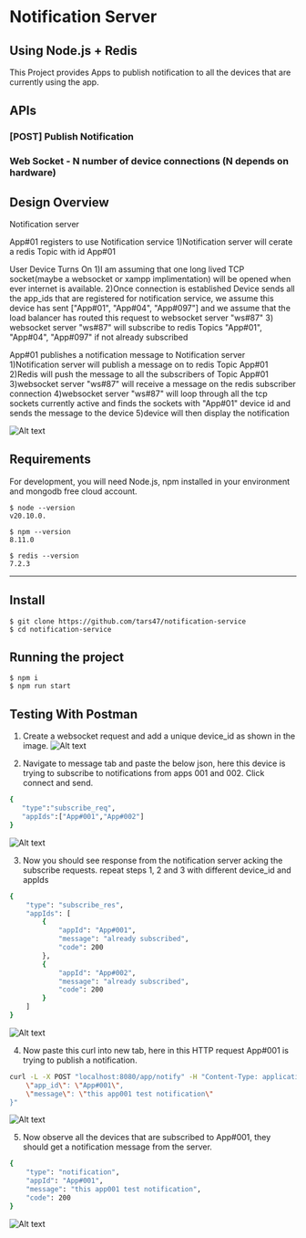 # Notification Server

## Using Node.js + Redis

This Project provides Apps to publish notification to all the devices that are
currently using the app.

## APIs

### [POST] Publish Notification

### Web Socket - N number of device connections (N depends on hardware)

## Design Overview

Notification server

App#01 registers to use Notification service
1)Notification server will cerate a redis Topic with id App#01

User Device Turns On
1)I am assuming that one long lived TCP socket(maybe a websocket or xampp implimentation)
will be opened when ever internet is available.
2)Once connection is established Device sends
all the app_ids that are registered for notification service,
we assume this device has sent ["App#01", "App#04", "App#097"]
and we assume that the load balancer has routed this request
to websocket server "ws#87" 3) websocket server "ws#87" will subscribe to redis Topics "App#01", "App#04", "App#097"
if not already subscribed

App#01 publishes a notification message to Notification server
1)Notification server will publish a message on to redis Topic App#01
2)Redis will push the message to all the subscribers of Topic App#01
3)websocket server "ws#87" will receive a message on the redis subscriber connection
4)websocket server "ws#87" will loop through all the tcp sockets currently active
and finds the sockets with "App#01" device id and sends the message to the device
5)device will then display the notification

![Alt text](https://drive.google.com/uc?id=1Hmq8AUYyu8k8LvuLtXr027NLbT3yOrdJ "architecture overview")

## Requirements

For development, you will need Node.js, npm installed in your environment and mongodb free cloud account.

    $ node --version
    v20.10.0.

    $ npm --version
    8.11.0

    $ redis --version
    7.2.3

---

## Install

    $ git clone https://github.com/tars47/notification-service
    $ cd notification-service

## Running the project

    $ npm i
    $ npm run start

## Testing With Postman

1. Create a websocket request and add a unique device_id as shown in the image.
   ![Alt text](https://drive.google.com/uc?id=1JAEtdewglbl6Yt-VCkT0bPoLOY1NUe3K "device_id")

2. Navigate to message tab and paste the below json, here this device is
   trying to subscribe to notifications from apps 001 and 002. Click connect
   and send.

```sh
{
   "type":"subscribe_req",
   "appIds":["App#001","App#002"]
}

```

![Alt text](https://drive.google.com/uc?id=17oSUV3079kC4243R8eJCE6kAZOjRDyp3 "subscribe_req")

3. Now you should see response from the notification server acking the subscribe requests.
   repeat steps 1, 2 and 3 with different device_id and appIds

```sh
{
    "type": "subscribe_res",
    "appIds": [
        {
            "appId": "App#001",
            "message": "already subscribed",
            "code": 200
        },
        {
            "appId": "App#002",
            "message": "already subscribed",
            "code": 200
        }
    ]
}
```

![Alt text](https://drive.google.com/uc?id=1A1a9amQdTCKTW_N1G5BHi9Cagae3ZTWW "subscribe_res")

4. Now paste this curl into new tab, here in this HTTP request App#001 is trying
   to publish a notification.

```sh
curl -L -X POST "localhost:8080/app/notify" -H "Content-Type: application/json" -d "{
    \"app_id\": \"App#001\",
    \"message\": \"this app001 test notification\"
}"
```

![Alt text](https://drive.google.com/uc?id=1K1RHNWr38SZUDrGDqs7eBcmLdn-xuISa "app publish")

5. Now observe all the devices that are subscribed to App#001, they should get
   a notification message from the server.

```sh
{
    "type": "notification",
    "appId": "App#001",
    "message": "this app001 test notification",
    "code": 200
}
```

![Alt text](https://drive.google.com/uc?id=1E1JJ3LM5mD3SrG5BNZuAxLKvap-sGglp "device notified")
